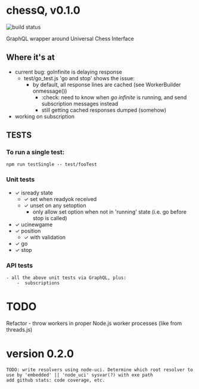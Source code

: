 # chessQ, v0.1.0

![build status](https://travis-ci.org/JeffML/chessQ.svg?branch=master)

GraphQL wrapper around Universal Chess Interface

## Where it's at
- current bug:  goInfinite is delaying response 
    - test/go_test.js 'go and stop' shows the issue:
        - by default, all response lines are cached (see WorkerBuilder onmessage())
            - :check: need to know when *go infinite* is running, and send subscription messages instead
            - still getting cached responses dumped (somehow)
- working on subscription 

## TESTS

### To run a single test:
    npm run testSingle -- test/fooTest

### Unit tests
-   ✓ isready state
    -   ✓ set when readyok received
    -   ✓ unset on any setoption
        -   only allow set option when not in 'running' state (i.e. go before stop  is called)
-   ✓ ucinewgame
-   ✓ position
    -   ✓ with validation
-   ✓ go
-   ✓ stop

### API tests
    - all the above unit tests via GraphQL, plus:
        -  subscriptions


# TODO
Refactor
    -   throw workers in proper Node.js worker processes (like from threads.js)

# version 0.2.0
    TODO: write resolvers using node-uci. Determine which root resolver to use by 'embedded' || 'node_uci' sysvar(?) with exe path
    add github stats: code coverage, etc.
